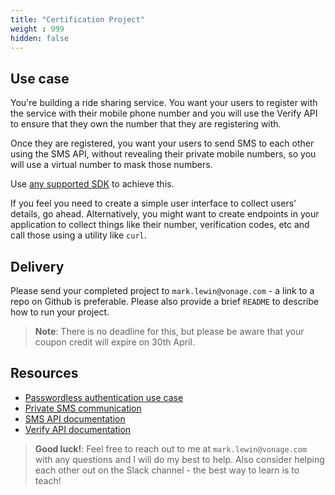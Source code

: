 ```yaml
---
title: "Certification Project"
weight : 999
hidden: false
---
```


## Use case

You're building a ride sharing service. You want your users to register with the service with their mobile phone number and you will use the Verify API to ensure that they own the number that they are registering with.

Once they are registered, you want your users to send SMS to each other using the SMS API, without revealing their private mobile numbers, so you will use a virtual number to mask those numbers.

Use [any supported SDK](https://developer.nexmo.com/tools) to achieve this.

If you feel you need to create a simple user interface to collect users' details, go ahead. Alternatively, you might want to create endpoints in your application to collect things like their number, verification codes, etc and call those using a utility like `curl`.

## Delivery

Please send your completed project to `mark.lewin@vonage.com` - a link to a repo on Github is preferable. Please also provide a brief `README` to describe how to run your project.

> **Note**: There is no deadline for this, but please be aware that your coupon credit will expire on 30th April.

## Resources

* [Passwordless authentication use case](https://developer.nexmo.com/use-cases/passwordless-authentication)
* [Private SMS communication](https://developer.nexmo.com/use-cases/private-sms-communication)
* [SMS API documentation](https://developer.nexmo.com/messaging/sms/overview)
* [Verify API documentation](https://developer.nexmo.com/verify/overview)

> **Good luck!**: Feel free to reach out to me at `mark.lewin@vonage.com` with any questions and I will do my best to help. Also consider helping each other out on the Slack channel - the best way to learn is to teach!
